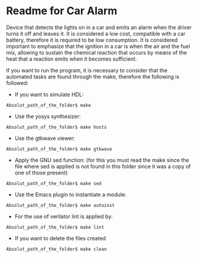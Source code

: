 # Readme for Car Alarm 

Device that detects the lights on in a car and emits an alarm when the driver turns it off and leaves it. It is considered a low cost, compatible with a car battery, therefore it is required to be low consumption. It is considered important to emphasize that the ignition in a car is when the air and the fuel mix, allowing to sustain the chemical reaction that occurs by means of the heat that a reaction emits when it becomes sufficient.

If you want to run the program, it is necessary to consider that the automated tasks are found through the make, therefore the following is followed:

* If you want to simulate HDL:

~~~~
Absolut_path_of_the_folder$ make
~~~~

* Use the yosys synthesizer:

~~~~
Absolut_path_of_the_folder$ make hosts
~~~~

* Use the gtkwave viewer:

~~~~
Absolut_path_of_the_folder$ make gtkwave
~~~~


* Apply the GNU sed function: (for this you must read the make since the file where sed is applied is not found in this folder since it was a copy of one of those present)

~~~~
Absolut_path_of_the_folder$ make sed
~~~~


* Use the Emacs plugin to instantiate a module:

~~~~
Absolut_path_of_the_folder$ make autoinst
~~~~
* For the use of verilator lint is applied by:

~~~~
Absolut_path_of_the_folder$ make lint
~~~~

* If you want to delete the files created

~~~~
Absolut_path_of_the_folder$ make clean
~~~~
